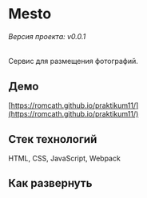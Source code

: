 # Mesto
###### Версия проекта: v0.0.1
Сервис для размещения фотографий.
## Демо
[https://romcath.github.io/praktikum11/](https://romcath.github.io/praktikum11/)
## Стек технологий
HTML, CSS, JavaScript, Webpack
## Как развернуть
